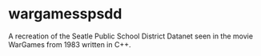 # wargamesspsdd
A recreation of the Seatle Public School District Datanet seen in the movie WarGames from 1983 written in C++.
